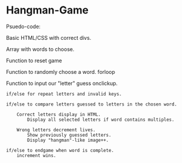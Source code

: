 # Hangman-Game



Psuedo-code:

Basic HTML/CSS with correct divs.

Array with words to choose.

Function to reset game

Function to randomly choose a word.
    forloop

Function to input our "letter" guess onclickup.
    
    if/else for repeat letters and invalid keys.

    if/else to compare letters guessed to letters in the chosen word.

        Correct letters display in HTML.
            Display all selected letters if word contains multiples.

        Wrong letters decrement lives.
            Show previously guessed letters.
            Display "hangman"-like image++. 

    if/else to endgame when word is complete.
        increment wins.

    
    




